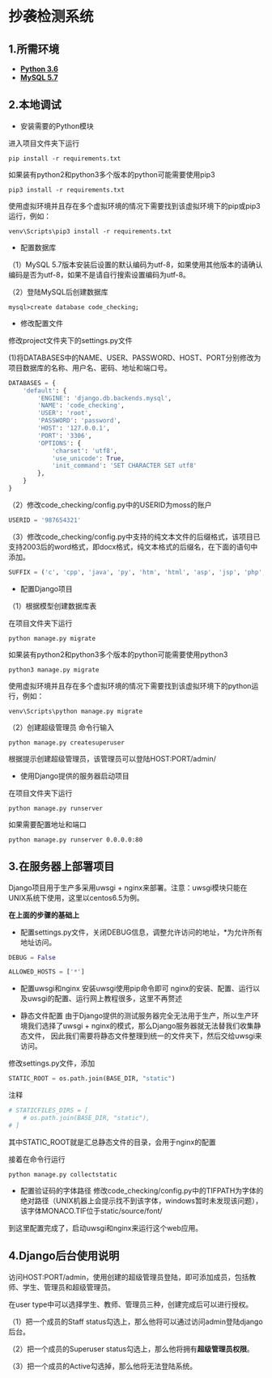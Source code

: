 # 抄袭检测系统

## 1.所需环境
* **[Python 3.6](https://www.python.org/downloads/)**
* **[MySQL 5.7](https://www.mysql.com/downloads/)**


## 2.本地调试
* 安装需要的Python模块

进入项目文件夹下运行
```console
pip install -r requirements.txt
```
如果装有python2和python3多个版本的python可能需要使用pip3
```console
pip3 install -r requirements.txt 
```
使用虚拟环境并且存在多个虚拟环境的情况下需要找到该虚拟环境下的pip或pip3运行，例如：
```console
venv\Scripts\pip3 install -r requirements.txt
```

* 配置数据库

（1）MySQL 5.7版本安装后设置的默认编码为utf-8，如果使用其他版本的请确认编码是否为utf-8，如果不是请自行搜索设置编码为utf-8。

（2）登陆MySQL后创建数据库
```mysql
mysql>create database code_checking;
```

* 修改配置文件

修改project文件夹下的settings.py文件

(1)将DATABASES中的NAME、USER、PASSWORD、HOST、PORT分别修改为项目数据库的名称、用户名、密码、地址和端口号。
```python
DATABASES = {
    'default': {
        'ENGINE': 'django.db.backends.mysql',
        'NAME': 'code_checking',
        'USER': 'root',
        'PASSWORD': 'password',
        'HOST': '127.0.0.1',
        'PORT': '3306',
        'OPTIONS': {
            'charset': 'utf8',
            'use_unicode': True,
            'init_command': 'SET CHARACTER SET utf8'
        },
    }
}
```
（2）修改code_checking/config.py中的USERID为moss的账户
```python
USERID = '987654321'
```
（3）修改code_checking/config.py中支持的纯文本文件的后缀格式，该项目已支持2003后的word格式，即docx格式，纯文本格式的后缀名，在下面的语句中添加。
```python
SUFFIX = ('c', 'cpp', 'java', 'py', 'htm', 'html', 'asp', 'jsp', 'php', 'js', 'css', 'txt', 'pl')
```

* 配置Django项目

（1）根据模型创建数据库表

在项目文件夹下运行
```console
python manage.py migrate
```
如果装有python2和python3多个版本的python可能需要使用python3
```console
python3 manage.py migrate
```
使用虚拟环境并且存在多个虚拟环境的情况下需要找到该虚拟环境下的python运行，例如：
```console
venv\Scripts\python manage.py migrate
```

（2）创建超级管理员
命令行输入
```console
python manage.py createsuperuser
```
根据提示创建超级管理员，该管理员可以登陆HOST:PORT/admin/

* 使用Django提供的服务器启动项目

在项目文件夹下运行
```console
python manage.py runserver
```
如果需要配置地址和端口
```console
python manage.py runserver 0.0.0.0:80
```


## 3.在服务器上部署项目

Django项目用于生产多采用uwsgi + nginx来部署。注意：uwsgi模块只能在UNIX系统下使用，这里以centos6.5为例。

**在上面的步骤的基础上**
* 配置settings.py文件，关闭DEBUG信息，调整允许访问的地址，*为允许所有地址访问。
```python
DEBUG = False

ALLOWED_HOSTS = ['*']
```

* 配置uwsgi和nginx
安装uwsgi使用pip命令即可
nginx的安装、配置、运行以及uwsgi的配置、运行网上教程很多，这里不再赘述

* 静态文件配置
由于Django提供的测试服务器完全无法用于生产，所以生产环境我们选择了uwsgi + nginx的模式，那么Django服务器就无法替我们收集静态文件，
因此我们需要将静态文件整理到统一的文件夹下，然后交给uwsgi来访问。

修改settings.py文件，添加
```python
STATIC_ROOT = os.path.join(BASE_DIR, "static")
```
注释
```python
# STATICFILES_DIRS = [
    # os.path.join(BASE_DIR, "static"),
# ]
```
其中STATIC_ROOT就是汇总静态文件的目录，会用于nginx的配置

接着在命令行运行
```console
python manage.py collectstatic
```

* 配置验证码的字体路径
修改code_checking/config.py中的TIFPATH为字体的绝对路径（UNIX机器上会提示找不到该字体，windows暂时未发现该问题），该字体MONACO.TIF位于static/source/font/

到这里配置完成了，启动uwsgi和nginx来运行这个web应用。

## 4.Django后台使用说明
访问HOST:PORT/admin，使用创建的超级管理员登陆，即可添加成员，包括教师、学生、管理员和超级管理员。

在user type中可以选择学生、教师、管理员三种，创建完成后可以进行授权。

（1）把一个成员的Staff status勾选上，那么他将可以通过访问admin登陆django后台。

（2）把一个成员的Superuser status勾选上，那么他将拥有**超级管理员权限**。

（3）把一个成员的Active勾选掉，那么他将无法登陆系统。

